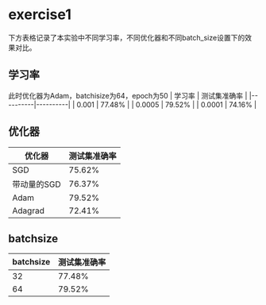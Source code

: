 # exercise1
下方表格记录了本实验中不同学习率，不同优化器和不同batch_size设置下的效果对比。

## 学习率
此时优化器为Adam，batchisize为64，epoch为50
| 学习率 | 测试集准确率 |
|----------|----------|
| 0.001    | 77.48%   |
| 0.0005   | 79.52%   |
| 0.0001   | 74.16%   |

## 优化器
| 优化器 | 测试集准确率 |
|----------|----------|
| SGD          | 75.62%   |
| 带动量的SGD   | 76.37%   |
| Adam         | 79.52%   |
|Adagrad    |   72.41%    |

## batchsize
| batchsize | 测试集准确率 |
|----------|----------|
| 32          | 77.48%   |
| 64         | 79.52%   |
